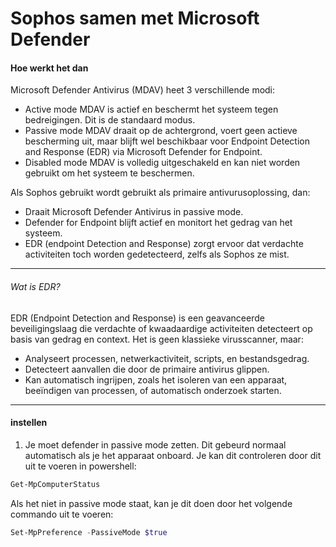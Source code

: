 # Sophos samen met Microsoft Defender

#### Hoe werkt het dan
Microsoft Defender Antivirus (MDAV) heet 3 verschillende modi:
- Active mode
    MDAV is actief en beschermt het systeem tegen bedreigingen. Dit is de standaard modus.
- Passive mode
    MDAV draait op de achtergrond, voert geen actieve bescherming uit, maar blijft wel beschikbaar voor Endpoint Detection and Response (EDR) via Microsoft Defender for Endpoint.
- Disabled mode
    MDAV is volledig uitgeschakeld en kan niet worden gebruikt om het systeem te beschermen.

Als Sophos gebruikt wordt gebruikt als primaire antivurusoplossing, dan:
- Draait Microsoft Defender Antivirus in passive mode.
- Defender for Endpoint blijft actief en monitort het gedrag van het systeem.
- EDR (endpoint Detection and Response) zorgt ervoor dat verdachte activiteiten toch worden gedetecteerd, zelfs als Sophos ze mist.

---

###### Wat is EDR?
EDR (Endpoint Detection and Response) is een geavanceerde beveiligingslaag die verdachte of kwaadaardige activiteiten detecteert op basis van gedrag en context. Het is geen klassieke virusscanner, maar:
- Analyseert processen, netwerkactiviteit, scripts, en bestandsgedrag.
- Detecteert aanvallen die door de primaire antivirus glippen.
- Kan automatisch ingrijpen, zoals het isoleren van een apparaat, beeïndigen van processen, of automatisch onderzoek starten.

---

#### instellen 
1. Je moet defender in passive mode zetten. 
Dit gebeurd normaal automatisch als je het apparaat onboard.
Je kan dit controleren door dit uit te voeren in powershell:
```powershell
Get-MpComputerStatus
```

Als het niet in passive mode staat, kan je dit doen door het volgende commando uit te voeren:
```powershell
Set-MpPreference -PassiveMode $true
```

